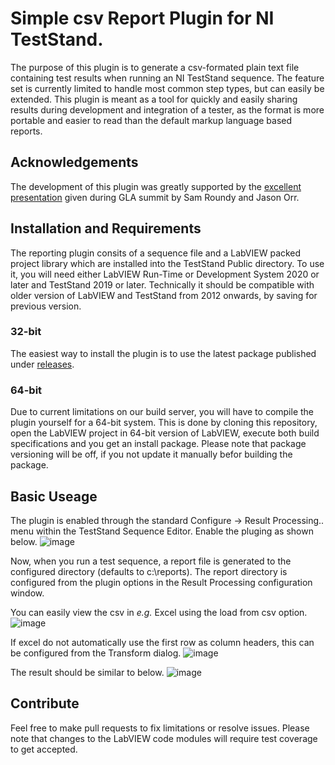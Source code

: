# Simple csv Report Plugin for NI TestStand.
The purpose of this plugin is to generate a csv-formated plain text file containing test results when running an NI TestStand sequence.
The feature set is currently limited to handle most common step types, but can easily be extended.
This plugin is meant as a tool for quickly and easily sharing results during development and integration of a tester, as the format is more portable and easier to read than the default markup language based reports.

## Acknowledgements
The development of this plugin was greatly supported by the [excellent presentation](https://www.youtube.com/watch?v=qeR_4Gq0Ais&t=1105s) given during GLA summit by Sam Roundy and Jason Orr.

## Installation and Requirements
The reporting plugin consits of a sequence file and a LabVIEW packed project library which are installed into the TestStand Public directory.
To use it, you will need either LabVIEW Run-Time or Development System 2020 or later and TestStand 2019 or later.
Technically it should be compatible with older version of LabVIEW and TestStand from 2012 onwards, by saving for previous version.

### 32-bit 
The easiest way to install the plugin is to use the latest package published under [releases](https://github.com/Astemes/astemes-csv-report-teststand-plugin/releases).

### 64-bit
Due to current limitations on our build server, you will have to compile the plugin yourself for a 64-bit system.
This is done by cloning this repository, open the LabVIEW project in 64-bit version of LabVIEW, execute both build specifications and you get an install package.
Please note that package versioning will be off, if you not update it manually befor building the package.

## Basic Useage
The plugin is enabled through the standard Configure -> Result Processing.. menu within the TestStand Sequence Editor.
Enable the pluging as shown below.
![image](https://github.com/Astemes/astemes-csv-report-teststand-plugin/assets/40723774/1ff06461-44f7-4fe6-9c6c-a6ba803da808)

Now, when you run a test sequence, a report file is generated to the configured directory (defaults to c:\reports).
The report directory is configured from the plugin options in the Result Processing configuration window.

You can easily view the csv in *e.g.* Excel using the load from csv option.
![image](https://github.com/Astemes/astemes-csv-report-teststand-plugin/assets/40723774/4a7d17ca-fc39-4432-a35a-a1ee82a3b2d5)

If excel do not automatically use the first row as column headers, this can be configured from the Transform dialog.
![image](https://github.com/Astemes/astemes-csv-report-teststand-plugin/assets/40723774/7e63dea9-1f6a-4241-a087-4a74431fd041)

The result should be similar to below.
![image](https://github.com/Astemes/astemes-csv-report-teststand-plugin/assets/40723774/632e3724-6e12-4fc7-b81a-b6c4bbba021e)

## Contribute
Feel free to make pull requests to fix limitations or resolve issues.
Please note that changes to the LabVIEW code modules will require test coverage to get accepted.
